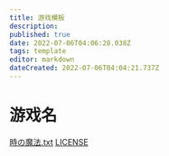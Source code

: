 ```yaml
---
title: 游戏模板
description: 
published: true
date: 2022-07-06T04:06:28.038Z
tags: template
editor: markdown
dateCreated: 2022-07-06T04:04:21.737Z
---
```


# 游戏名
[時の魔法.txt](/時の魔法.txt)
[LICENSE](/LICENSE)